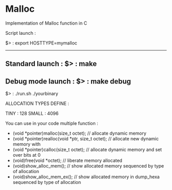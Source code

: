 # Malloc

Implementation of Malloc function in C

Script launch :

$> : export HOSTTYPE=mymalloc

---------------------
Standard launch :
$> : make
---------------------
Debug mode launch :
$> : make debug
---------------------

$> : ./run.sh ./yourbinary

ALLOCATION TYPES DEFINE :

  TINY : 128
  SMALL : 4096

You can use in your code multiple function :

- (void *pointer)malloc(size_t octet);                  // allocate dynamic memory
- (void *pointer)realloc(void *ptr, size_t octet);      // allocate new dynamic memory with 
- (void *pointer)calloc(size_t octet);                  // allocate dynamic memory and set over bits at 0
- (void)free(void *octet);                              // liberate memory allocated
- (void)show_alloc_mem();                               // show allocated memory sequenced by type of allocation
- (void)show_alloc_mem_ex();                            // show allocated memory in dump_hexa sequenced by type of allocation
